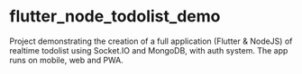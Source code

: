 # flutter_node_todolist_demo
Project demonstrating the creation of a full application (Flutter &amp; NodeJS) of realtime todolist using Socket.IO and MongoDB, with auth system. The app runs on mobile, web and PWA. 
